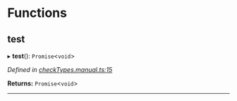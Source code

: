 

# Functions

<a id="test"></a>

##  test

▸ **test**(): `Promise`<`void`>

*Defined in [checkTypes.manual.ts:15](https://github.com/polkadot-js/api/blob/4a22a43/packages/api/src/checkTypes.manual.ts#L15)*

**Returns:** `Promise`<`void`>

___


